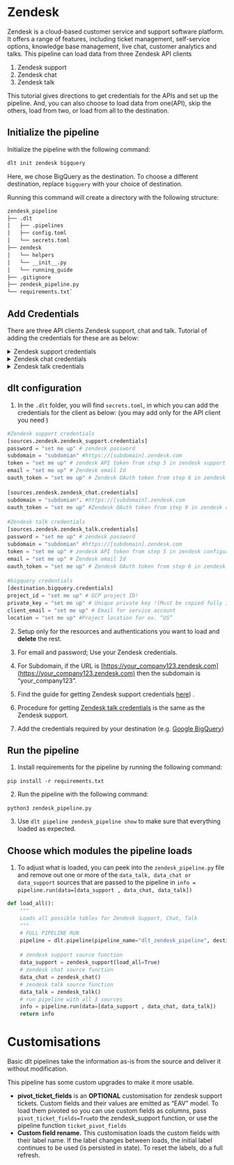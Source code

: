 # Zendesk

Zendesk is a cloud-based customer service and support software platform. It offers a range of features, including ticket management, self-service options, knowledge base management, live chat, customer analytics and talks. This pipeline can load data from three Zendesk API clients 

1. Zendesk support 
2. Zendesk chat
3. Zendesk talk

This tutorial gives directions to get credentials for the APIs and set up the pipeline. And, you can also choose to load data from one(API), skip the others, load from two, or  load from all to the destination. 

## Initialize the pipeline

Initialize the pipeline with the following command:

```bash
dlt init zendesk bigquery
```

Here, we chose BigQuery as the destination. To choose a different destination, replace `bigquery` with your choice of destination.

Running this command will create a directory with the following structure:

```bash
zendesk_pipeline
├── .dlt
│   ├── .pipelines
│   ├── config.toml
│   └── secrets.toml
├── zendesk
│   └── helpers
│   └── __init__.py
│   └── running_guide
├── .gitignore
├── zendesk_pipeline.py
└── requirements.txt`
```

## Add Credentials

There are three API clients Zendesk support, chat and talk. Tutorial of adding the credentials for these are as below:


<details>
<summary>Zendesk support credentials</summary>
    
## Grab Zendesk Support credentials

Zendesk support can be authenticated in following three ways 

1. [subdomain](#subdomain) + email address + password
2. [subdomain](#subdomain) + email address + [API token](#zendesk-support-api-token)
3. [subdomain](#subdomain) + [OAuth token](#zendesk-support-oauth-token)

The methods to get the above credentials are below, among the three the simplest and easiest way is to get authenticated via (subdomain + email address + password) because these credentials created by default.  If you need to get authenticated by using methods ‘b’ and ‘c’. Please follow :

### Subdomain
1. Log in to your Zendesk account.
2. Grab your subdomain.
Subdomain is generally the company's name. Like if your company is `dlthub`, then your subdomain will be https://www.dlthub.zendesk.com 

### Zendesk support API token
1. To get the credentials you can follow these steps
2. To get `API_token`
    
    1.  Go to Zendesk products in the top right corner and to Admin Center, 
    
      <img src="docs_images/Zendesk_admin_centre.png" alt="Admin Centre" width="400">
        
        
    2. In the Admin center go-to apps and Integrations. 
        
    3. Select Zendesk API from the menu on the left, and enable the “**Password access**” and “**Token access**” as shown below.
        
    
    <img src="docs_images/Zendesk_token_access.png" alt="Admin Centre" width = 70% >
    
    4. Go to “**Add API token**” enter a description, and note the `API token`
    
    (***********This token will be displayed only once and should be noted).***********
### Zendesk support OAuth token
To get an `OAuth token` follow these steps
  1. Go to Zendesk products in the top right corner and to Admin Center,
  2. In the Admin center go-to apps and Integrations. 
  3. Go to “OAuth Clients” tab, and click on “Add OAuth Client”.
  4. Add the details like “Client Name”, “Description”, “Company” , “Redirect URL (if any)” 
  5. Click on save, and a secret token will be displayed, copy it.
  6. Now you need to make a curl request using the code as follows
        
          
        
    ```bash
    curl https://{subdomain}.zendesk.com/oauth/tokens \
      -H "Content-Type: application/json" \
      -d '{"grant_type": "password", "client_id": "{client_name}", 
        "client_secret": "{your_client_secret}", "scope": "read",
        "username": "{zendesk_username}", "password": "{zendesk_password}"}' \
      -X POST
    ```
        
    you could use the below script to generate the call easier
        
    ```python
    import requests
    import json
    
    subdomain = "d3v-dlthub"
    client_name = "adrian_test"
    client_secret = "set_me_up"
    zendesk_username = "adrian@dlthub.com"
    zendesk_password = "set_me_up"
    
    url = f'https://{subdomain}.zendesk.com/oauth/tokens'
    headers = {'Content-Type': 'application/json'}
    data = {
        'grant_type': 'password',
        'client_id': client_name,
        'client_secret': client_secret,
        'scope': 'read',
        'username': zendesk_username,
        'password': zendesk_password
    }
    response = requests.post(url, headers=headers, data=json.dumps(data))
    
    print(response.json()['access_token'])
    ```
        
    1. In the above code replace the following credentials:
        
        | Credentials | Description |
        | --- | --- |
        | subdomain | Your Zendesk subdomain |
        | client_name  | Unique identifier given to the OAuth client created in step (d) above |
        | client_secret | secret token generated for the OAuth client |
        | zendesk_username  | Your Zendesk email address |
        | zendesk password | Your Zendesk password |
        
1. After running the above curl command in terminal, you will get an access token in the response. 
        
2. The access token generated is the oauth_token to be used in  `dlt` secrets.toml.
        
</details>
<details>
<summary>Zendesk chat credentials</summary>
    
  ## Grab Zendesk chat credentials
Zendesk chat is authenticated using the following credentials 

[subdomain](#subdomain-1) + [OAuth token](#zendesk-chat-oauth-token)

(Please note that a separate OAuth token is to be created for Zendesk chat , that is different from OAuth token for Zendesk support above)

### Subdomain

1. Log in to your Zendesk account.
2. Grab your subdomain.
Subdomain is generally the company's name. Like if your company is `dlthub`, then your subdomain will be https://www.dlthub.zendesk.com

### Zendesk chat OAuth token

1. Login to Zendesk chat. Or go to “Chat” using Zendesk products in the top right corner 
    
  <img src="docs_images/Zendesk_admin_centre.png" alt="Admin Centre" width="400">
    
2. In Zendesk chat, go to **settings**(on the left) **> account > API > Add API client.**
3. Enter the details like client name, company, and redirect URLs (if you don’t have redirect URLs; use: [http://localhost:8080](http://localhost:8080/)).
4. A **client ID** and **secret** will be displayed. Note them. ( The `clientID` is required to get an OAuth token for chat )
5. There are two ways to get the Zendesk chat OAuth token as per the documentation here `(https://developer.zendesk.com/documentation/live-chat/getting-started/auth/#authorization-code-grant-flow)`
6. Using the implicit grant flow is preferred as it does not require an authorization code from Zendesk chat.
7. The simplest way to get Zendesk chat `OAuth token` is to use the URL given below. Replace your **client ID** and **subdomain**. (***without curly brackets)*** and paste it into a browser and hit enter.

```bash
https://www.zopim.com/oauth2/authorizations/new?response_type=token&redirect_uri=http%3A%2F%2Flocalhost%3A8080&client_id={client_id}&scope=read&subdomain={subdomain_name}
```

8. Click on Allow. 
9. After the redirect, the secret token will be displayed in the address bar of the browser as below:

```bash
http://localhost:8080/#**access_token=cSWY9agzy9hsgsEdX5F2PCsBlvSu3tDk3lh4xmISIHFhR4lKtpVqqDRVvkiZPqbI**&token_type=Bearer&scope=read

#access token is "**cSWY9agzy9hsgsEdX5F2PCsBlvSu3tDk3lh4xmISIHFhR4lKtpVqqDRVvkiZPqbI"**
```

10. Note the access token.
</details>
<details><summary>Zendesk talk credentials</summary>

## Grab Zendesk talk credentials

Zendesk talk can be authenticated in following three ways 

   subdomain + email address + password
   subdomain + email address + API token
   subdomain + OAuth token

1. You can use the same credentials you got for Zendesk support or can grab new ones for use in Zendesk talk. 
2. The method for getting the credentials for Zendesk talk is the same as for Zendesk support.
3. Find guide to getting Zendesk support credentials [here.](#grab-zendesk-support-credentials)

</details>



## dlt configuration

1. In the `.dlt` folder, you will find `secrets.toml`, in which you can add the credentials for the client as below: (you may add only for the API client you need )

```python
#Zendesk support credentials
[sources.zendesk.zendesk_support.credentials]
password = "set me up" # zendesk password
subdomain = "subdomian" #https://[subdomain].zendesk.com
token = "set me up" # zendesk API token from step 5 in zendesk support configuration
email = "set me up" # Zendesk email Id
oauth_token = "set me up" # Zendesk OAuth token from step 6 in zendesk support configuration

[sources.zendesk.zendesk_chat.credentials]
subdomain = "subdomian". #https://[subdomain].zendesk.com
oauth_token = "set me up" #Zendesk OAuth token from step 9 in zendesk chat configuration

#Zendesk talk credentials
[sources.zendesk.zendesk_talk.credentials]
password = "set me up" # zendesk password
subdomain = "subdomian" #https://[subdomain].zendesk.com
token = "set me up" # zendesk API token from step 5 in zendesk configuration
email = "set me up" # Zendesk email Id
oauth_token = "set me up" # Zendesk OAuth token from step 6 in zendesk configuration

#bigquery credentials
[destination.bigquery.credentials]
project_id = "set me up" # GCP project ID!
private_key = "set me up" # Unique private key !(Must be copied fully including BEGIN and END PRIVATE KEY)
client_email = "set me up" # Email for service account
location = "set me up" #Project location for ex. “US”
```

2. Setup only for the resources and authentications you want to load and **delete** the rest.
3. For email and password; Use your Zendesk credentials.
4. For Subdomain, if the URL is [https://your_company123.zendesk.com](https://your_company123.zendesk.com) then the subdomain is “your_company123”. 
5. Find the guide for getting Zendesk support credentials [here](#add-credentials)) .

6. Procedure for getting [Zendesk talk credentials](#add-credentials) is the same as the Zendesk support.

7.  Add the credentials required by your destination (e.g. [Google BigQuery](http://localhost:3000/docs/destinations#google-bigquery))

## Run the pipeline

1. Install requirements for the pipeline by running the following command:

`pip install -r requirements.txt`

2. Run the pipeline with the following command:

`python3 zendesk_pipeline.py`

3. Use `dlt pipeline zendesk_pipeline show` to make sure that everything loaded as expected.

## Choose which modules the pipeline loads

1. To adjust what is loaded, you can peek into the `zendesk_pipeline.py` file and remove out one or more of the  `data_talk, data_chat or data_support` sources that are passed to the pipeline in `info = pipeline.run(data=[data_support , data_chat, data_talk])`

```python
def load_all():
    """
    Loads all possible tables for Zendesk Support, Chat, Talk
    """
    # FULL PIPELINE RUN
    pipeline = dlt.pipeline(pipeline_name="dlt_zendesk_pipeline", destination="bigquery", full_refresh=True, dataset_name="sample_zendesk_data3")

    # zendesk support source function
    data_support = zendesk_support(load_all=True)
    # zendesk chat source function
    data_chat = zendesk_chat()
    # zendesk talk source function
    data_talk = zendesk_talk()
    # run pipeline with all 3 sources
    info = pipeline.run(data=[data_support , data_chat, data_talk])
    return info
```

# Customisations

Basic dlt pipelines take the information as-is from the source and deliver it without modification.

This pipeline has some custom upgrades to make it more usable.

- **pivot_ticket_fields** is an **OPTIONAL** customisation for zendesk support tickets. Custom fields and their values are emitted as “EAV” model. To load them pivoted so you can use custom fields as columns, pass `pivot_ticket_fields=True`to the zendesk_support function, or use the pipeline function `ticket_pivot_fields`
- **Custom field rename.** This customisation loads the custom fields with their label name. If the label changes between loads, the initial label continues to be used (is persisted in state). To reset the labels, do a full refresh.
